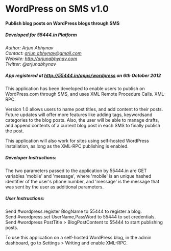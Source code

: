 WordPress on SMS v1.0
=====================

#### Publish blog posts on WordPress blogs through SMS
##### Developed for 55444.in Platform

*Author: Arjun Abhynav*  
*Contact: arjun.abhynav@gmail.com*  
*Website: http://arjunabhynav.com*  
*Twitter: @arjunabhynav*  

##### App registered at http://55444.in/apps/wordpress on 6th October 2012

This application has been developed to enable users to publish on WordPress.com through SMS, and uses XML Remote Procedure Calls. XML-RPC.

Version 1.0 allows users to name post titles, and add content to their posts. Future updates will offer more features like adding tags, keywordsand categories to the blog posts. Also, the user will be able to manage drafts, and append contents of a current blog post in each SMS to finally publish the post.

This application will also work for sites using self-hosted WordPress installation, as long as the XML-RPC publishing is enabled.

##### Developer Instructions:  
The two parameters passed to the application by 55444.in are GET variables 'mobile' and 'message', where 'mobile' is an unique hashed identifier of the user's phone number, and 'message' is the message that was sent by the user as additional parameters.

##### User Instructions:  
Send #wordpress.register BlogName to 55444 to register a blog.  
Send #wordpress.set UserName,PassWord to 55444 to set credentials.  
Send #wordpress PostTitle > BlogPostContent to 55444 to start publishing posts.  

To use this application on a self-hosted WordPress blog, in the admin dashboard, go to Settings > Writing and enable XML-RPC.
